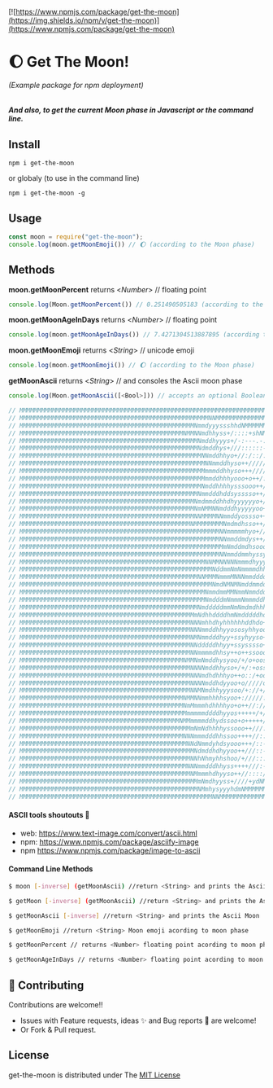 [![https://www.npmjs.com/package/get-the-moon](https://img.shields.io/npm/v/get-the-moon)](https://www.npmjs.com/package/get-the-moon)

# 🌔 Get The Moon!
###### (Example package for npm deployment)

##### And also, to get the current Moon phase in Javascript or the command line.

## Install
`npm i get-the-moon`

or globaly (to use in the command line)

`npm i get-the-moon -g`

## Usage

```js
const moon = require("get-the-moon");
console.log(moon.getMoonEmoji()) // 🌔 (according to the Moon phase)
```

## Methods

**moon.getMoonPercent** returns  \<*Number*> // floating point 
```js
console.log(Moon.getMoonPercent()) // 0.251490505183 (according to the Moon phase)
```

**moon.getMoonAgeInDays** returns  \<*Number*> // floating point 
```js
console.log(moon.getMoonAgeInDays()) // 7.4271304513887895 (according to the Moon phase)
```

**moon.getMoonEmoji** returns  \<*String*> // unicode emoji
```js
console.log(moon.getMoonEmoji()) // 🌔 (according to the Moon phase)
```

**getMoonAscii** returns  \<*String*> // and consoles the Ascii moon phase
```js
console.log(Moon.getMoonAscii([<Bool>])) // accepts an optional Boolean to inverse the Ascii background Characters (ASCII art according to the Moon phase)

// MMMMMMMMMMMMMMMMMMMMMMMMMMMMMMMMMMMMMMMMMMMMMMMMMMMMMMMMMMMMMMMMMMMMMMMMMMMMMMMMMMMMMMMMMMMMMMMMMM
// MMMMMMMMMMMMMMMMMMMMMMMMMMMMMMMMMMMMMMMMMMMMMMMMMMMMNNMMMMMMMMMMMMMMMMMMMMMMMMMMMMMMMMMMMMMMMMMMMM
// MMMMMMMMMMMMMMMMMMMMMMMMMMMMMMMMMMMMMMMMMMMMMMMMNmmdyyyssshhdNMMMMMMMMMMMMMMMMMMMMMMMMMMMMMMMMMMMM
// MMMMMMMMMMMMMMMMMMMMMMMMMMMMMMMMMMMMMMMMMMMMMNMMNNmdhhyss+/::::+shNMMMMMMMMMMMMMMMMMMMMMMMMMMMMMMM
// MMMMMMMMMMMMMMMMMMMMMMMMMMMMMMMMMMMMMMMMMMMMMMMMMNmddhyyys+/-:---.-:ohNMMMMMMMMMMMMMMMMMMMMMMMMMMM
// MMMMMMMMMMMMMMMMMMMMMMMMMMMMMMMMMMMMMMMMMMMMMMMMMNdmddhys+///::::::--//+smMMMMMMMMMMMMMMMMMMMMMMMM
// MMMMMMMMMMMMMMMMMMMMMMMMMMMMMMMMMMMMMMMMMMMMMMMMMMNNmddhhyo+//:/::/:::::-./smMMMMMMMMMMMMMMMMMMMMM
// MMMMMMMMMMMMMMMMMMMMMMMMMMMMMMMMMMMMMMMMMMMMMMMMMMMNNmmddhyso++/////:::-:--.-+hNMMMMMMMMMMMMMMMMMM
// MMMMMMMMMMMMMMMMMMMMMMMMMMMMMMMMMMMMMMMMMMMMMMMMMMMmmmddhhyso+++///////:-----..:yNMMMMMMMMMMMMMMMM
// MMMMMMMMMMMMMMMMMMMMMMMMMMMMMMMMMMMMMMMMMMMMMMMMMMMmmddhhhyooo+o++/://///:/:--.'.:hNMMMMMMMMMMMMMM
// MMMMMMMMMMMMMMMMMMMMMMMMMMMMMMMMMMMMMMMMMMMMMMMMMMNmddhhhhysssooo++/////:/::--.'.'./dMMMMMMMMMMMMM
// MMMMMMMMMMMMMMMMMMMMMMMMMMMMMMMMMMMMMMMMMMMMMMMMMNmmdddhddsysssso++//:+/:::-:----.''.oNMMMMMMMMMMM
// MMMMMMMMMMMMMMMMMMMMMMMMMMMMMMMMMMMMMMMMMMMMMMMMNmdmmddhhdhyyyyyyo+/+////::..:----..''/mMMMMMMMMMM
// MMMMMMMMMMMMMMMMMMMMMMMMMMMMMMMMMMMMMMMMMMMMMMMMNmNMMNNmdddhyyyyyoo+/:::/::----::-..'''-hMMMMMMMMM
// MMMMMMMMMMMMMMMMMMMMMMMMMMMMMMMMMMMMMMMMMMMMMMMMNNMMMMNNmmddyossso++/:::-::-------..''' .yMMMMMMMM
// MMMMMMMMMMMMMMMMMMMMMMMMMMMMMMMMMMMMMMMMMMMMMMMNMMMMMMMMNmdmdhsso++///::---:--:-.----.'  .yMMMMMMM
// MMMMMMMMMMMMMMMMMMMMMMMMMMMMMMMMMMMMMMMMMMMMMMMMMMMMMMMNNmmmmmhyo+////:/:::::/:::::---.' '.hMMMMMM
// MMMMMMMMMMMMMMMMMMMMMMMMMMMMMMMMMMMMMMMMMMMMMMMMMMMMMMMNNmmddmdys++/////+///:/:++++///-.'''-mMMMMM
// MMMMMMMMMMMMMMMMMMMMMMMMMMMMMMMMMMMMMMMMMMMMMMMMMMMMMMMMmNmddmdhsoooso//+//::/ooo+oooo:-'..-/NMMMM
// MMMMMMMMMMMMMMMMMMMMMMMMMMMMMMMMMMMMMMMMMMMMMMMMMMMMMMMNNmmddmmhyssyss++/:---:+ooooosoo-.--::hMMMM
// MMMMMMMMMMMMMMMMMMMMMMMMMMMMMMMMMMMMMMMMMMMMMMMMMMMNNMMNNNNNmmmdhyyyyhyo+/:-'-:oooosss::.'--+/NMMM
// MMMMMMMMMMMMMMMMMMMMMMMMMMMMMMMMMMMMMMMMMMMMMMMMMMMMMNddmmNmNmmmmdhhhhhyo///..-/+ooooo-.-..'--yMMM
// MMMMMMMMMMMMMMMMMMMMMMMMMMMMMMMMMMMMMMMMMMMMMMMMMNNMMMNmmmMNNNmmddddddddyys+/-.--/+/:---:-.''-+MMM
// MMMMMMMMMMMMMMMMMMMMMMMMMMMMMMMMMMMMMMMMMMMMMMMMMMMMMNmdNMNMNmddmmddddhhyy+++/:-------/-+:.' ':NMM
// MMMMMMMMMMMMMMMMMMMMMMMMMMMMMMMMMMMMMMMMMMMMMMMMMMMNmmdmmMMNmmNmmddddhhhyoso++o//-----.::-'''./dMM
// MMMMMMMMMMMMMMMMMMMMMMMMMMMMMMMMMMMMMMMMMMMMMMMMMMMNmdddmNmmmNmmmddhhyyyyss+++osso+:::-/:.--'-/hMM
// MMMMMMMMMMMMMMMMMMMMMMMMMMMMMMMMMMMMMMMMMMMMMMMMMNmdddddmmNmNmdmdhhhhyyhyso+sosssssso/:/:-..'-:yMM
// MMMMMMMMMMMMMMMMMMMMMMMMMMMMMMMMMMMMMMMMMMMMMMMMmNdhhddddhmNmdddddho++soooosssssssso++::.-..'--hMM
// MMMMMMMMMMMMMMMMMMMMMMMMMMMMMMMMMMMMMMMMMMMMMMMNNNmhhdhyhhhhhhddhdo++o++++ssssossoo+///---....-dMM
// MMMMMMMMMMMMMMMMMMMMMMMMMMMMMMMMMMMMMMMMMMMMMMMNNNmmddhhyyososyhhyoo+++++++osssosoo+/:--.-.'''.mMM
// MMMMMMMMMMMMMMMMMMMMMMMMMMMMMMMMMMMMMMMMMMMMMMMNMNmmdddhyy+ssyhyyso+o+:://ooososso//-''.'.''''/NMM
// MMMMMMMMMMMMMMMMMMMMMMMMMMMMMMMMMMMMMMMMMMMMMMMNNdddddhhyy+ssysssso+++//::/+/oooo+/:-......'''yMMM
// MMMMMMMMMMMMMMMMMMMMMMMMMMMMMMMMMMMMMMMMMMMMMMMNNmmmmdhhsy++o++ssooosso+/:-/+///+/+::--.-.'''-NMMM
// MMMMMMMMMMMMMMMMMMMMMMMMMMMMMMMMMMMMMMMMMMMMMNMMNmNmddhysyoo/+/o+oosssoo/:::/::-://:-::.-.'''hMMMM
// MMMMMMMMMMMMMMMMMMMMMMMMMMMMMMMMMMMMMMMMMMMMMMMNNNNmddhhyso+/+/:+ossssss::/+::////:--:--.'''+MMMMM
// MMMMMMMMMMMMMMMMMMMMMMMMMMMMMMMMMMMMMMMMMMMMMMMNNNmdhdhhhyo++o::/+ooosss/////:/+/-''.-...'':mMMMMM
// MMMMMMMMMMMMMMMMMMMMMMMMMMMMMMMMMMMMMMMMMMMMMMMNNNNmddhdyyoo+o/////o++//+/:::--:-..'....''.dMMMMMM
// MMMMMMMMMMMMMMMMMMMMMMMMMMMMMMMMMMMMMMMMMMMMMMMNNMNmdhhyyysoo/+://+///://:---.....'''''.'.hMMMMMMM
// MMMMMMMMMMMMMMMMMMMMMMMMMMMMMMMMMMMMMMMMMMMMMNMMNNmmhhhhsyoo+://///:/://::-..'''''''''..-hMMMMMMMM
// MMMMMMMMMMMMMMMMMMMMMMMMMMMMMMMMMMMMMMMMMMMMMNmMmmmhdhhhhyo+o++//:////:::::.' '  '''''./mMMMMMMMMM
// MMMMMMMMMMMMMMMMMMMMMMMMMMMMMMMMMMMMMMMMMMMMMMmmmmmddddhyyos+++++/+//::-:--.''' ..''..oNMMMMMMMMMM
// MMMMMMMMMMMMMMMMMMMMMMMMMMMMMMMMMMMMMMMMMMMMNMMmmmmddhydssoo+o+++++//::----.'''...../hMMMMMMMMMMMM
// MMMMMMMMMMMMMMMMMMMMMMMMMMMMMMMMMMMMMMMMMMMMMMMmNmNdhhhhyssooo++///:/::---.--------omMMMMMMMMMMMMM
// MMMMMMMMMMMMMMMMMMMMMMMMMMMMMMMMMMMMMMMMMMMMMNNNmmmdddhhssoo++++//::::---:------:+dMMMMMMMMMMMMMMM
// MMMMMMMMMMMMMMMMMMMMMMMMMMMMMMMMMMMMMMMMMMMMMMNNdNmmdyhdsyooo+++/::--:--::----:odNMMMMMMMMMMMMMMMM
// MMMMMMMMMMMMMMMMMMMMMMMMMMMMMMMMMMMMMMMMMMMMMMMMNdmddhdhyyoo++///::--::----:/smMMMMMMMMMMMMMMMMMMM
// MMMMMMMMMMMMMMMMMMMMMMMMMMMMMMMMMMMMMMMMMMMMMMMNNhNhmyhhshoo/+///:::/::-::+hNMMMMMMMMMMMMMMMMMMMMM
// MMMMMMMMMMMMMMMMMMMMMMMMMMMMMMMMMMMMMMMMMMMMMMNNNmmdddhhyss++++///:-:-:+ymMMMMMMMMMMMMMMMMMMMMMMMM
// MMMMMMMMMMMMMMMMMMMMMMMMMMMMMMMMMMMMMMMMMMMMMMMNMmmmhdhyyso++//::::/sdNMMMMMMMMMMMMMMMMMMMMMMMMMMM
// MMMMMMMMMMMMMMMMMMMMMMMMMMMMMMMMMMMMMMMMMMMMMMMMMmNmdhyyss+////+ydNMMMMMMMMMMMMMMMMMMMMMMMMMMMMMMM
// MMMMMMMMMMMMMMMMMMMMMMMMMMMMMMMMMMMMMMMMMMMMMMMMMNMmhysyyyhdmNMMMMMMMMMMMMMMMMMMMMMMMMMMMMMMMMMMMM
// MMMMMMMMMMMMMMMMMMMMMMMMMMMMMMMMMMMMMMMMMMMMMMMMMMMMMNNMMMMMMMMMMMMMMMMMMMMMMMMMMMMMMMMMMMMMMMMMMM

```

#### ASCII tools shoutouts 💎
- web: https://www.text-image.com/convert/ascii.html
- npm: https://www.npmjs.com/package/asciify-image
- npm https://www.npmjs.com/package/image-to-ascii
#### Command Line Methods
```sh
$ moon [-inverse] (getMoonAscii) //return <String> and prints the Ascii Moon
```
```sh
$ getMoon [-inverse] (getMoonAscii) //return <String> and prints the Ascii Moon
```
```sh
$ getMoonAscii [-inverse] //return <String> and prints the Ascii Moon
```
```sh
$ getMoonEmoji //return <String> Moon emoji acording to moon phase 
```
```sh
$ getMoonPercent // returns <Number> floating point acording to moon phase
```
```sh
$ getMoonAgeInDays // returns <Number> floating point acording to moon phase
```

## 🌼 Contributing

Contributions are welcome!! 
- Issues with Feature requests, ideas ✨ and Bug reports 🐞 are welcome!
- Or Fork & Pull request.

## License
get-the-moon is distributed under The [MIT License](https://opensource.org/licenses/MIT)